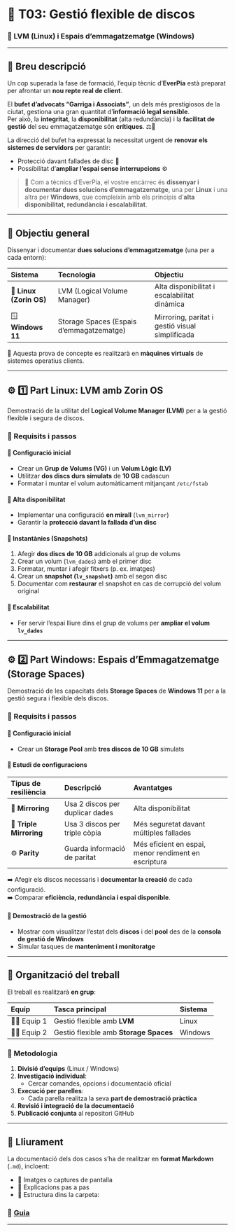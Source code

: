 # 💽 T03: Gestió flexible de discos  
### 🔄 LVM (Linux) i Espais d’emmagatzematge (Windows)

---

## 📝 Breu descripció

Un cop superada la fase de formació, l’equip tècnic d’**EverPia** està preparat per afrontar un **nou repte real de client**.  

El **bufet d’advocats “Garriga i Associats”**, un dels més prestigiosos de la ciutat, gestiona una gran quantitat d’**informació legal sensible**.  
Per això, la **integritat**, la **disponibilitat** (alta redundància) i la **facilitat de gestió** del seu emmagatzematge són **crítiques**. ⚖️📂  

La direcció del bufet ha expressat la necessitat urgent de **renovar els sistemes de servidors** per garantir:
- Protecció davant fallades de disc 💾  
- Possibilitat d’**ampliar l’espai sense interrupcions** ⚙️  

> 🎯 Com a tècnics d’EverPia, el vostre encàrrec és **dissenyar i documentar dues solucions d’emmagatzematge**, una per **Linux** i una altra per **Windows**, que compleixin amb els principis d’**alta disponibilitat, redundància i escalabilitat**.

---

## 🧩 Objectiu general

Dissenyar i documentar **dues solucions d’emmagatzematge** (una per a cada entorn):

| Sistema | Tecnologia | Objectiu |
|:--------|:------------|:----------|
| 🐧 **Linux (Zorin OS)** | LVM (Logical Volume Manager) | Alta disponibilitat i escalabilitat dinàmica |
| 🪟 **Windows 11** | Storage Spaces (Espais d’emmagatzematge) | Mirroring, paritat i gestió visual simplificada |

📘 Aquesta prova de concepte es realitzarà en **màquines virtuals** de sistemes operatius clients.

---

## ⚙️ 1️⃣ Part Linux: LVM amb Zorin OS

Demostració de la utilitat del **Logical Volume Manager (LVM)** per a la gestió flexible i segura de discos.

### 🧾 Requisits i passos

#### 🔹 Configuració inicial
- Crear un **Grup de Volums (VG)** i un **Volum Lògic (LV)**  
- Utilitzar **dos discs durs simulats** de **10 GB** cadascun  
- Formatar i muntar el volum automàticament mitjançant `/etc/fstab`

#### 🔹 Alta disponibilitat
- Implementar una configuració **en mirall** (`lvm_mirror`)  
- Garantir la **protecció davant la fallada d’un disc**

#### 🔹 Instantànies (Snapshots)
1. Afegir **dos discs de 10 GB** addicionals al grup de volums  
2. Crear un volum (`lvm_dades`) amb el primer disc  
3. Formatar, muntar i afegir fitxers (p. ex. imatges)  
4. Crear un **snapshot (`lv_snapshot`)** amb el segon disc  
5. Documentar com **restaurar** el snapshot en cas de corrupció del volum original

#### 🔹 Escalabilitat
- Fer servir l’espai lliure dins el grup de volums per **ampliar el volum `lv_dades`**

---

## ⚙️ 2️⃣ Part Windows: Espais d’Emmagatzematge (Storage Spaces)

Demostració de les capacitats dels **Storage Spaces** de **Windows 11** per a la gestió segura i flexible dels discos.

### 🧾 Requisits i passos

#### 🔹 Configuració inicial
- Crear un **Storage Pool** amb **tres discos de 10 GB** simulats

#### 🔹 Estudi de configuracions
| Tipus de resiliència | Descripció | Avantatges |
|:----------------------|:------------|:-------------|
| 🔁 **Mirroring** | Usa 2 discos per duplicar dades | Alta disponibilitat |
| 🔂 **Triple Mirroring** | Usa 3 discos per triple còpia | Més seguretat davant múltiples fallades |
| ⚙️ **Parity** | Guarda informació de paritat | Més eficient en espai, menor rendiment en escriptura |

➡️ Afegir els discos necessaris i **documentar la creació** de cada configuració.  
➡️ Comparar **eficiència, redundància i espai disponible**.

#### 🔹 Demostració de la gestió
- Mostrar com visualitzar l’estat dels **discos** i del **pool** des de la **consola de gestió de Windows**
- Simular tasques de **manteniment i monitoratge**

---

## 👥 Organització del treball

El treball es realitzarà **en grup**:

| Equip | Tasca principal | Sistema |
|:------|:----------------|:--------|
| 🧑‍💻 Equip 1 | Gestió flexible amb **LVM** | Linux |
| 🧑‍💻 Equip 2 | Gestió flexible amb **Storage Spaces** | Windows |

### 🔧 Metodologia

1. **Divisió d’equips** (Linux / Windows)  
2. **Investigació individual**:  
   - Cercar comandes, opcions i documentació oficial  
3. **Execució per parelles**:  
   - Cada parella realitza la seva **part de demostració pràctica**  
4. **Revisió i integració de la documentació**  
5. **Publicació conjunta** al repositori GitHub

---

## 📂 Lliurament

La documentació dels dos casos s’ha de realitzar en **format Markdown** (`.md`), incloent:

- 📸 Imatges o captures de pantalla  
- 💬 Explicacions pas a pas  
- 📁 Estructura dins la carpeta:

### 📘 [Guia](guia.md)

---
